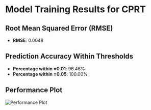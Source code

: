 # Model Training Results for CPRT

## Root Mean Squared Error (RMSE)
- **RMSE**: 0.0048

## Prediction Accuracy Within Thresholds
- **Percentage within ±0.01**: 96.46%
- **Percentage within ±0.05**: 100.00%

## Performance Plot
![Performance Plot](../imgs/CPRT.png)
